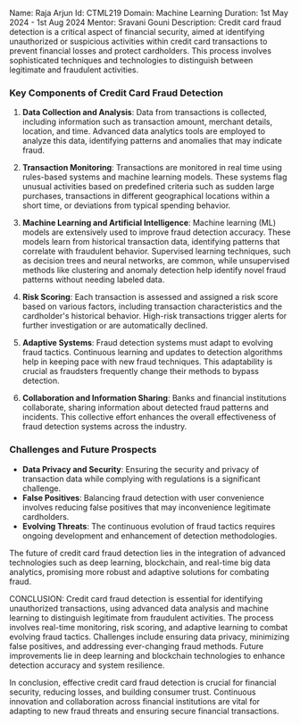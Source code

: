 Name: Raja Arjun
Id: CTML219
Domain: Machine Learning
Duration: 1st May 2024 - 1st Aug 2024
Mentor: Sravani Gouni
Description:
            Credit card fraud detection is a critical aspect of financial security, aimed at identifying unauthorized or suspicious activities within credit card transactions to prevent financial losses and protect cardholders. This process involves sophisticated techniques and technologies to distinguish between legitimate and fraudulent activities.

### **Key Components of Credit Card Fraud Detection**

1. **Data Collection and Analysis**:
   Data from transactions is collected, including information such as transaction amount, merchant details, location, and time. Advanced data analytics tools are employed to analyze this data, identifying patterns and anomalies that may indicate fraud. 

2. **Transaction Monitoring**:
   Transactions are monitored in real time using rules-based systems and machine learning models. These systems flag unusual activities based on predefined criteria such as sudden large purchases, transactions in different geographical locations within a short time, or deviations from typical spending behavior.

3. **Machine Learning and Artificial Intelligence**:
   Machine learning (ML) models are extensively used to improve fraud detection accuracy. These models learn from historical transaction data, identifying patterns that correlate with fraudulent behavior. Supervised learning techniques, such as decision trees and neural networks, are common, while unsupervised methods like clustering and anomaly detection help identify novel fraud patterns without needing labeled data.

4. **Risk Scoring**:
   Each transaction is assessed and assigned a risk score based on various factors, including transaction characteristics and the cardholder's historical behavior. High-risk transactions trigger alerts for further investigation or are automatically declined.

5. **Adaptive Systems**:
   Fraud detection systems must adapt to evolving fraud tactics. Continuous learning and updates to detection algorithms help in keeping pace with new fraud techniques. This adaptability is crucial as fraudsters frequently change their methods to bypass detection.

6. **Collaboration and Information Sharing**:
   Banks and financial institutions collaborate, sharing information about detected fraud patterns and incidents. This collective effort enhances the overall effectiveness of fraud detection systems across the industry.

### **Challenges and Future Prospects**

- **Data Privacy and Security**: Ensuring the security and privacy of transaction data while complying with regulations is a significant challenge.
- **False Positives**: Balancing fraud detection with user convenience involves reducing false positives that may inconvenience legitimate cardholders.
- **Evolving Threats**: The continuous evolution of fraud tactics requires ongoing development and enhancement of detection methodologies.

The future of credit card fraud detection lies in the integration of advanced technologies such as deep learning, blockchain, and real-time big data analytics, promising more robust and adaptive solutions for combating fraud.

CONCLUSION: 
           Credit card fraud detection is essential for identifying unauthorized transactions, using advanced data analysis and machine learning to distinguish legitimate from fraudulent activities. The process involves real-time monitoring, risk scoring, and adaptive learning to combat evolving fraud tactics. Challenges include ensuring data privacy, minimizing false positives, and addressing ever-changing fraud methods. Future improvements lie in deep learning and blockchain technologies to enhance detection accuracy and system resilience.

In conclusion, effective credit card fraud detection is crucial for financial security, reducing losses, and building consumer trust. Continuous innovation and collaboration across financial institutions are vital for adapting to new fraud threats and ensuring secure financial transactions.
